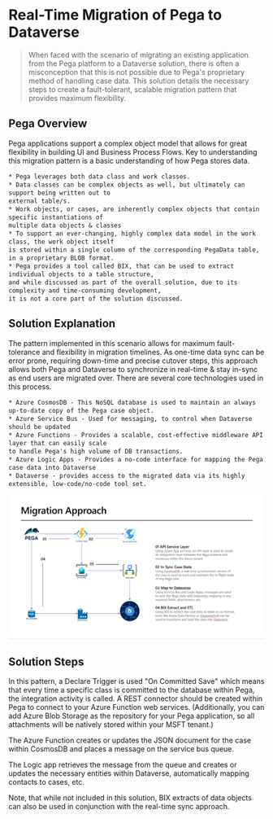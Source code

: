# Real-Time Migration of Pega to Dataverse
> When faced with the scenario of migrating an existing application from the Pega platform to a Dataverse solution, there is often a misconception that this is not possible due to Pega's proprietary method of handling case data.
This solution details the necessary steps to create a fault-tolerant, scalable migration pattern that provides maximum flexibility.

## Pega Overview 

Pega applications support a complex object model that allows for great flexibility in building UI and Business Process Flows. Key to understanding this migration pattern is a basic understanding of how Pega stores data.

    * Pega leverages both data class and work classes.
    * Data classes can be complex objects as well, but ultimately can support being written out to 
    external table/s.
    * Work objects, or cases, are inherently complex objects that contain specific instantiations of 
    multiple data objects & classes
    * To support an ever-changing, highly complex data model in the work class, the work object itself 
    is stored within a single column of the corresponding PegaData table, in a proprietary BLOB format.
    * Pega provides a tool called BIX, that can be used to extract individual objects to a table structure, 
    and while discussed as part of the overall solution, due to its complexity and time-consuming development, 
    it is not a core part of the solution discussed.

## Solution Explanation

The pattern implemented in this scenario allows for maximum fault-tolerance and flexibility in migration timelines. As one-time data sync can be error prone, requiring down-time and precise cutover steps, this approach allows both Pega and Dataverse to synchronize in real-time & stay in-sync as end users are migrated over. There are several core technologies used in this process.

    * Azure CosmosDB - This NoSQL database is used to maintain an always up-to-date copy of the Pega case object.
    * Azure Service Bus - Used for messaging, to control when Dataverse should be updated
    * Azure Functions - Provides a scalable, cost-effective middleware API layer that can easily scale 
    to handle Pega's high volume of DB transactions.
    * Azure Logic Apps - Provides a no-code interface for mapping the Pega case data into Dataverse
    * Dataverse - provides access to the migrated data via its highly extensible, low-code/no-code tool set.

   ![Pega Migration Pattern](images/MigrationPattern.png)

## Solution Steps

 In this pattern, a Declare Trigger is used "On Committed Save" which means that every time a specific class is committed to the database within Pega, the integration activity is called. A REST connector should be created within Pega to connect to your Azure Function web services. (Additionally, you can add Azure Blob Storage as the repository for your Pega application, so all attachments will be natively stored within your MSFT tenant.)

The Azure Function creates or updates the JSON document for the case within CosmosDB and places a message on the service bus queue.

The Logic app retrieves the message from the queue and creates or updates the necessary entities within Dataverse, automatically mapping contacts to cases, etc.

Note, that while not included in this solution, BIX extracts of data objects can also be used in conjunction with the real-time sync approach.
